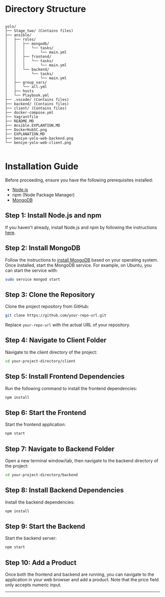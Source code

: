 # Directory Structure

```plaintext

yolo/
├── Stage_two/ (Contains files)
├── ansible/
│   ├── roles/
│   │   ├── mongodb/
│   │   │   └── tasks/
│   │   │       └── main.yml
│   │   ├── frontend/
│   │   │   └── tasks/
│   │   │       └── main.yml
│   │   └── backend/
│   │       └── tasks/
│   │           └── main.yml
│   ├── group_vars/
│   │   └── all.yml
│   ├── hosts
│   └── Playbook.yml
├── .vscode/ (Contains files)
├── backend/ (Contains files)
├── client/ (Contains files)
├── docker-compose.yml
├── Vagrantfile
├── README.MD
├── Ansible.EXPLANTION.MD
├── DockerHubSC.png
├── EXPLANATION.MD
├── beniye-yolo-web-backend.png
└── beniye-yolo-web-client.png


```



# Installation Guide

Before proceeding, ensure you have the following prerequisites installed:

- [Node.js](https://nodejs.org/) 
- npm (Node Package Manager)
- [MongoDB](https://www.mongodb.com/try/download/community) 

## Step 1: Install Node.js and npm

If you haven't already, install Node.js and npm by following the instructions [here](https://nodejs.org/).

## Step 2: Install MongoDB

Follow the instructions to [install MongoDB](https://docs.mongodb.com/manual/administration/install-community/) based on your operating system. Once installed, start the MongoDB service. For example, on Ubuntu, you can start the service with:

```bash
sudo service mongod start
```

## Step 3: Clone the Repository

Clone the project repository from GitHub:

```bash
git clone https://github.com/your-repo-url.git
```

Replace `your-repo-url` with the actual URL of your repository.

## Step 4: Navigate to Client Folder

Navigate to the client directory of the project:

```bash
cd your-project-directory/client
```

## Step 5: Install Frontend Dependencies

Run the following command to install the frontend dependencies:

```bash
npm install
```

## Step 6: Start the Frontend

Start the frontend application:

```bash
npm start
```

## Step 7: Navigate to Backend Folder

Open a new terminal window/tab, then navigate to the backend directory of the project:

```bash
cd your-project-directory/backend
```

## Step 8: Install Backend Dependencies

Install the backend dependencies:

```bash
npm install
```

## Step 9: Start the Backend

Start the backend server:

```bash
npm start
```

## Step 10: Add a Product

Once both the frontend and backend are running, you can navigate to the application in your web browser and add a product. Note that the price field only accepts numeric input.

---